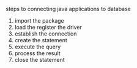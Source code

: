 steps to connecting java applications to database

1. import the package
2. load the register the driver
3. establish the connection
4. create the statement
5. execute the query
6. process the result
7. close the statement